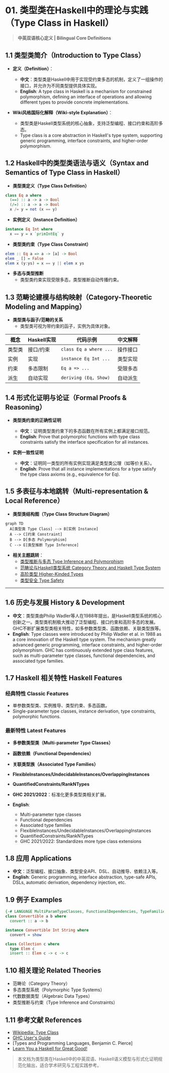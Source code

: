 # 01. 类型类在Haskell中的理论与实践（Type Class in Haskell）

> **中英双语核心定义 | Bilingual Core Definitions**

## 1.1 类型类简介（Introduction to Type Class）

- **定义（Definition）**：
  - **中文**：类型类是Haskell中用于实现受约束多态的机制，定义了一组操作的接口，并允许为不同类型提供具体实现。
  - **English**: A type class in Haskell is a mechanism for constrained polymorphism, defining an interface of operations and allowing different types to provide concrete implementations.

- **Wiki风格国际化解释（Wiki-style Explanation）**：
  - 类型类是Haskell类型系统的核心抽象，支持泛型编程、接口约束和高阶多态。
  - Type class is a core abstraction in Haskell's type system, supporting generic programming, interface constraints, and higher-order polymorphism.

## 1.2 Haskell中的类型类语法与语义（Syntax and Semantics of Type Class in Haskell）

- **类型类定义（Type Class Definition）**

```haskell
class Eq a where
  (==) :: a -> a -> Bool
  (/=) :: a -> a -> Bool
  x /= y = not (x == y)
```

- **实例定义（Instance Definition）**

```haskell
instance Eq Int where
  x == y = x `primIntEq` y
```

- **类型类约束（Type Class Constraint）**

```haskell
elem :: Eq a => a -> [a] -> Bool
elem _ [] = False
elem x (y:ys) = x == y || elem x ys
```

- **多态与类型推断**
  - 类型类约束实现受限多态，类型推断自动传播约束。

## 1.3 范畴论建模与结构映射（Category-Theoretic Modeling and Mapping）

- **类型类与函子/范畴的关系**
  - 类型类可视为带约束的函子，实例为具体对象。

| 概念 | Haskell实现 | 代码示例 | 中文解释 |
|------|-------------|----------|----------|
| 类型类 | 接口/约束 | `class Eq a where ...` | 操作接口 |
| 实例   | 实现      | `instance Eq Int ...` | 类型实现 |
| 约束   | 多态限制  | `Eq a => ...` | 受限多态 |
| 派生   | 自动实现  | `deriving (Eq, Show)` | 自动派生 |

## 1.4 形式化证明与论证（Formal Proofs & Reasoning）

- **类型类约束的正确性证明**
  - **中文**：证明类型类约束下的多态函数在所有实例上都满足接口规范。
  - **English**: Prove that polymorphic functions with type class constraints satisfy the interface specification for all instances.

- **实例一致性证明**
  - **中文**：证明同一类型的所有实例实现满足类型类公理（如等价关系）。
  - **English**: Prove that all instance implementations for a type satisfy the type class axioms (e.g., equivalence for Eq).

## 1.5 多表征与本地跳转（Multi-representation & Local Reference）

- **类型类结构图（Type Class Structure Diagram）**

```mermaid
graph TD
  A[类型类 Type Class] --> B[实例 Instance]
  A --> C[约束 Constraint]
  B --> D[多态 Polymorphism]
  C --> E[类型推断 Type Inference]
```

- **相关主题跳转**：
  - [类型推断与多态 Type Inference and Polymorphism](./01-Type-Inference-and-Polymorphism.md)
  - [范畴论与Haskell类型系统 Category Theory and Haskell Type System](./01-Category-Theory-and-Haskell.md)
  - [高阶类型 Higher-Kinded Types](./01-Higher-Kinded-Types.md)
  - [类型安全 Type Safety](./01-Type-Safety.md)

---

## 1.6 历史与发展 History & Development

- **中文**：类型类由Philip Wadler等人在1988年提出，是Haskell类型系统的核心创新之一。类型类机制极大推动了泛型编程、接口约束和高阶多态的发展。GHC不断扩展类型类相关特性，如多参数类型类、函数依赖、关联类型族等。
- **English**: Type classes were introduced by Philip Wadler et al. in 1988 as a core innovation of the Haskell type system. The mechanism greatly advanced generic programming, interface constraints, and higher-order polymorphism. GHC has continuously extended type class features, such as multi-parameter type classes, functional dependencies, and associated type families.

## 1.7 Haskell 相关特性 Haskell Features

### 经典特性 Classic Features

- 单参数类型类、实例推导、类型约束、多态函数。
- Single-parameter type classes, instance derivation, type constraints, polymorphic functions.

### 最新特性 Latest Features

- **多参数类型类（Multi-parameter Type Classes）**
- **函数依赖（Functional Dependencies）**
- **关联类型族（Associated Type Families）**
- **FlexibleInstances/UndecidableInstances/OverlappingInstances**
- **QuantifiedConstraints/RankNTypes**
- **GHC 2021/2022**：标准化更多类型类相关扩展。

- **English**:
  - Multi-parameter type classes
  - Functional dependencies
  - Associated type families
  - FlexibleInstances/UndecidableInstances/OverlappingInstances
  - QuantifiedConstraints/RankNTypes
  - GHC 2021/2022: Standardizes more type class extensions

## 1.8 应用 Applications

- **中文**：泛型编程、接口抽象、类型安全API、DSL、自动推导、依赖注入等。
- **English**: Generic programming, interface abstraction, type-safe APIs, DSLs, automatic derivation, dependency injection, etc.

## 1.9 例子 Examples

```haskell
{-# LANGUAGE MultiParamTypeClasses, FunctionalDependencies, TypeFamilies #-}
class Convertible a b where
  convert :: a -> b

instance Convertible Int String where
  convert = show

class Collection c where
  type Elem c
  insert :: Elem c -> c -> c
```

## 1.10 相关理论 Related Theories

- 范畴论（Category Theory）
- 多态类型系统（Polymorphic Type Systems）
- 代数数据类型（Algebraic Data Types）
- 类型推断与约束（Type Inference and Constraints）

## 1.11 参考文献 References

- [Wikipedia: Type Class](https://en.wikipedia.org/wiki/Type_class)
- [GHC User's Guide](https://downloads.haskell.org/ghc/latest/docs/html/users_guide/)
- [Types and Programming Languages, Benjamin C. Pierce]
- [Learn You a Haskell for Great Good!](http://learnyouahaskell.com/)

> 本文档为类型类在Haskell中的中英双语、Haskell语义模型与形式化证明规范化输出，适合学术研究与工程实践参考。
